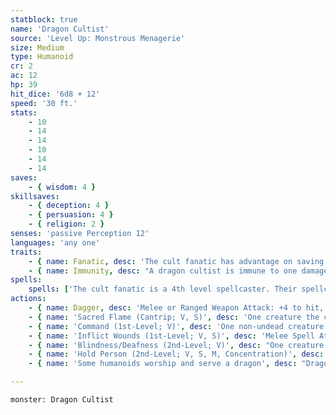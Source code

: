 ```yaml
---
statblock: true
name: 'Dragon Cultist'
source: 'Level Up: Monstrous Menagerie'
size: Medium
type: Humanoid
cr: 2
ac: 12
hp: 39
hit_dice: '6d8 + 12'
speed: '30 ft.'
stats:
    - 10
    - 14
    - 14
    - 10
    - 14
    - 14
saves:
    - { wisdom: 4 }
skillsaves:
    - { deception: 4 }
    - { persuasion: 4 }
    - { religion: 2 }
senses: 'passive Perception 12'
languages: 'any one'
traits:
    - { name: Fanatic, desc: 'The cult fanatic has advantage on saving throws against being charmed or frightened.' }
    - { name: Immunity, desc: "A dragon cultist is immune to one damage type dealt by their draconic master's breath weapon." }
spells:
    spells: ['The cult fanatic is a 4th level spellcaster. Their spellcasting ability is Wisdom (spell save DC 12, +4 to hit with spell attacks). They have the following cleric spells prepared:', 'Cantrips (at will): light, sacred flame, thaumaturgy', '1st-level (4 slots): ceremony, command, detect evil and good, inflict wounds', '2nd-level (3 slots): blindness/deafness, hold person']
actions:
    - { name: Dagger, desc: 'Melee or Ranged Weapon Attack: +4 to hit, reach 5 ft. or range 20/60 ft., one target. Hit: 4 (1d4 + 2) piercing damage.' }
    - { name: 'Sacred Flame (Cantrip; V, S)', desc: 'One creature the cult fanatic can see within 60 feet makes a DC 12 Dexterity saving throw, taking 4 (1d8) radiant damage on a failure. This spell ignores cover.' }
    - { name: 'Command (1st-Level; V)', desc: 'One non-undead creature the cult fanatic can see within 60 feet that can hear and understand them makes a DC 12 Wisdom saving throw. On a failure, the target uses its next turn to grovel (falling prone and then ending its turn).' }
    - { name: 'Inflict Wounds (1st-Level; V, S)', desc: 'Melee Spell Attack: +4 to hit, reach 5 ft., one creature. Hit: 16 (3d10) necrotic damage.' }
    - { name: 'Blindness/Deafness (2nd-Level; V)', desc: "One creature the cult fanatic can see within 30 feet makes a DC 12 Constitution saving throw. On a failure, the creature is blinded or deafened (cult fanatic's choice) for 1 minute. The creature repeats the saving throw at the end of each of its turns, ending the effect on a success." }
    - { name: 'Hold Person (2nd-Level; V, S, M, Concentration)', desc: 'One humanoid the cult fanatic can see within 60 feet makes a DC 12 Wisdom saving throw. On a failure, the target is paralyzed for 1 minute. The target repeats the saving throw at the end of each of its turns, ending the effect on a success.' }
    - { name: 'Some humanoids worship and serve a dragon', desc: "Dragonborn and kobolds are most likely to do so, but any humanoid can be compelled into a dragon's service." }

---
```

```statblock
monster: Dragon Cultist
```

